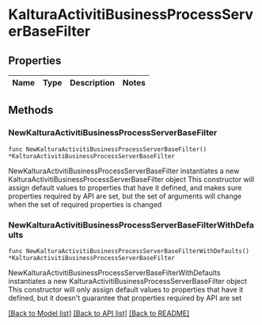# KalturaActivitiBusinessProcessServerBaseFilter

## Properties

Name | Type | Description | Notes
------------ | ------------- | ------------- | -------------

## Methods

### NewKalturaActivitiBusinessProcessServerBaseFilter

`func NewKalturaActivitiBusinessProcessServerBaseFilter() *KalturaActivitiBusinessProcessServerBaseFilter`

NewKalturaActivitiBusinessProcessServerBaseFilter instantiates a new KalturaActivitiBusinessProcessServerBaseFilter object
This constructor will assign default values to properties that have it defined,
and makes sure properties required by API are set, but the set of arguments
will change when the set of required properties is changed

### NewKalturaActivitiBusinessProcessServerBaseFilterWithDefaults

`func NewKalturaActivitiBusinessProcessServerBaseFilterWithDefaults() *KalturaActivitiBusinessProcessServerBaseFilter`

NewKalturaActivitiBusinessProcessServerBaseFilterWithDefaults instantiates a new KalturaActivitiBusinessProcessServerBaseFilter object
This constructor will only assign default values to properties that have it defined,
but it doesn't guarantee that properties required by API are set


[[Back to Model list]](../README.md#documentation-for-models) [[Back to API list]](../README.md#documentation-for-api-endpoints) [[Back to README]](../README.md)


